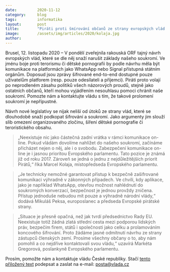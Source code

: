 ```yaml
---
date:         2020-11-12
category:     blog
tags:         informatika 
layout:       post
title:        "Piráti proti šmírování občanů ze strany evropských vlád. Prolomení soukromí musíme zabránit. Pomozte nám upozornit vládu!"
image:        /assets/img/articles/2020/kolaja.jpg
author:       
---
```


Brusel, 12. listopadu 2020 – V pondělí zveřejnila rakouská ORF tajný návrh evropských vlád, které se dle něj snaží narušit základy našeho soukromí. Ve jménu boje proti terorismu či dětské pornografii by podle návrhu měla být komunikace na platformách jako WhatsApp nebo Signal přístupná státním orgánům. Doposud jsou zprávy šifrované end-to-end dostupné pouze uživatelům platforem (resp. pouze odesílateli a příjemci). Piráti proto volají po neprodleném zásahu politiků všech názorových proudů, stejně jako ostatních občanů, kteří mohou vyjádřením nesouhlasu pomoci chránit naše soukromí. Pomozte nám a kontaktujte vládu s tím, že takové prolomení soukromí je nepřípustné.



Návrh nové legislativy se nijak neliší od útoků ze strany vlád, které se dlouhodobě snaží podkopat šifrování a soukromí. Jako argumenty jim slouží slib omezení organizovaného zločinu, šíření dětské pornografie či teroristického obsahu.



> „Neexistuje nic jako částečná zadní vrátka v rámci komunikace on-line. Pokud vládám dovolíme nahlížet do našeho soukromí, začínáme přicházet nejen o něj, ale i o svobodu. Zabezpečení komunikace on-line je i jasnou prioritou Evropského parlamentu. Tato pozice je známá již od roku 2017. Zároveň se jedná o jednu z nejdůležitějších priorit Pirátů,“ říká Marcel Kolaja, místopředseda Evropského parlamentu.



> „Je technicky nemožné garantovat přístup k bezpečně zašifrované komunikaci výhradně v zákonných případech. Ve chvíli, kdy aplikace, jako je například WhatsApp, otevřou možnost nahlédnutí do soukromých konverzací, bezpečnost je jednou provždy zničena. Přístup jednoduše nebudou mít pouze a výhradně národní vlády,“ dodává Mikuláš Peksa, europoslanec a předseda Evropské pirátské strany.



> „Situace je přesně opačná, než jak tvrdí předsednictvo Rady EU. Neexistuje totiž žádná zlatá střední cesta mezi podporou lidských práv, bezpečím firem, států i společnosti jako celku a prolamováním koncového šifrování. Proto žádáme jasné odmítnutí návrhu ze strany zástupců členských zemí. Prosíme všechny občany o to, aby nám pomohli a co nejdříve kontaktovali svou vládu,“ uzavírá Markéta Gregorová, poslankyně Evropského parlamentu.


Prosím, pomožte nám a kontaktuje vládu České republiky. Stačí [tento přiložený text](https://pirati.cz/assets/pdf/Dopis_šifrování.pdf) podepsat a zaslat na e-mail: posta@vlada.cz
